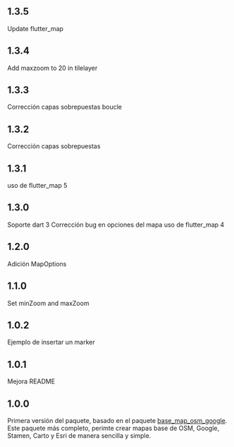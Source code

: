 ## 1.3.5

Update flutter_map

## 1.3.4

Add maxzoom to 20 in tilelayer

## 1.3.3

Corrección capas sobrepuestas boucle
## 1.3.2

Corrección capas sobrepuestas
## 1.3.1

uso de flutter_map 5
## 1.3.0

Soporte dart 3 
Corrección bug en opciones del mapa
uso de flutter_map 4
## 1.2.0

Adición MapOptions

## 1.1.0

Set minZoom and maxZoom

## 1.0.2

Ejemplo de insertar un marker

## 1.0.1

Mejora README

## 1.0.0

Primera versión del paquete, basado en el paquete [base_map_osm_google](https://pub.dev/packages/base_map_osm_google). Este paquete más completo, perimte crear mapas base de OSM, Google, Stamen, Carto y Esri de manera sencilla y simple.